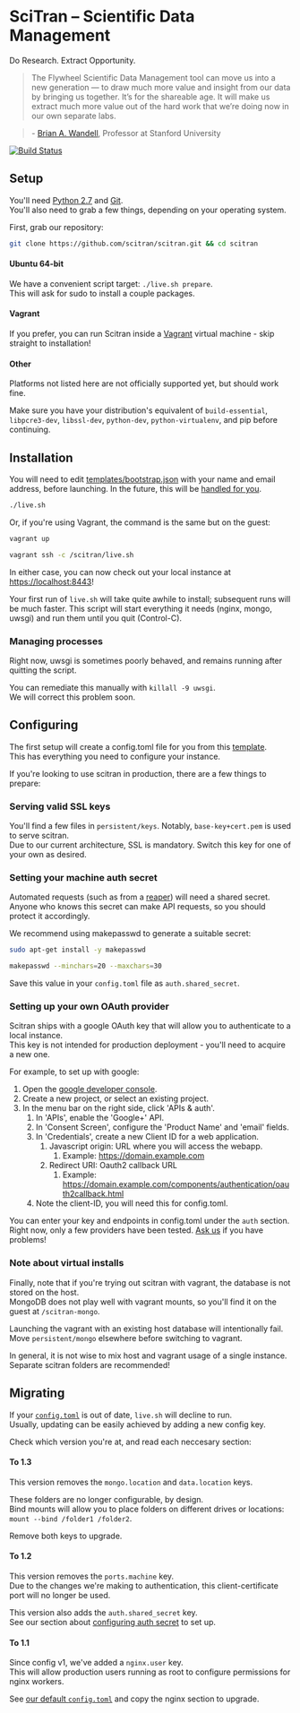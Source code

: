 # SciTran – Scientific Data Management

Do Research. Extract Opportunity.

> The Flywheel Scientific Data Management tool can move us into a new generation — to draw much more value and insight from our data by bringing us together. It’s for the shareable age. It will make us extract much more value out of the hard work that we’re doing now in our own separate labs.

> \- [Brian A. Wandell](https://web.stanford.edu/group/vista/cgi-bin/wandell), Professor at Stanford University

[![Build Status](https://img.shields.io/travis/scitran/scitran.svg?style=flat-square)](https://travis-ci.org/scitran/scitran)

## Setup

You'll need [Python 2.7](https://www.python.org) and [Git](https://git-scm.com).<br>
You'll also need to grab a few things, depending on your operating system.

First, grab our repository:

```bash
git clone https://github.com/scitran/scitran.git && cd scitran
```

#### Ubuntu 64-bit

We have a convenient script target: `./live.sh prepare`. <br>
This will ask for sudo to install a couple packages.

#### Vagrant

If you prefer, you can run Scitran inside a [Vagrant](https://www.vagrantup.com/) virtual machine - skip straight to installation!

#### Other

Platforms not listed here are not officially supported yet, but should work fine.

Make sure you have your distribution's equivalent of `build-essential`, `libpcre3-dev`, `libssl-dev`, `python-dev`, `python-virtualenv`, and pip before continuing.


## Installation

You will need to edit [templates/bootstrap.json](templates/bootstrap.json) with your name and email address, before launching. In the future, this will be [handled for you](https://github.com/scitran/scitran/issues/37).

```bash
./live.sh
```

Or, if you're using Vagrant, the command is the same but on the guest:

```bash
vagrant up

vagrant ssh -c /scitran/live.sh
```

In either case, you can now check out your local instance at [https://localhost:8443](https://localhost:8443)!

Your first run of `live.sh` will take quite awhile to install; subsequent runs will be much faster.
This script will start everything it needs (nginx, mongo, uwsgi) and run them until you quit (Control-C).

### Managing processes

Right now, uwsgi is sometimes poorly behaved, and remains running after quitting the script.

You can remediate this manually with `killall -9 uwsgi`.<br>
We will correct this problem soon.

## Configuring

The first setup will create a config.toml file for you from this [template](templates/config.toml).<br>
This has everything you need to configure your instance.

If you're looking to use scitran in production, there are a few things to prepare:

### Serving valid SSL keys

You'll find a few files in `persistent/keys`. Notably, `base-key+cert.pem` is used to serve scitran.<br>
Due to our current architecture, SSL is mandatory. Switch this key for one of your own as desired.

### Setting your machine auth secret

Automated requests (such as from a [reaper](https://github.com/scitran/reaper)) will need a shared secret.<br>
Anyone who knows this secret can make API requests, so you should protect it accordingly.<br>

We recommend using makepasswd to generate a suitable secret:

```bash
sudo apt-get install -y makepasswd

makepasswd --minchars=20 --maxchars=30
```

Save this value in your `config.toml` file as `auth.shared_secret`.

### Setting up your own OAuth provider

Scitran ships with a google OAuth key that will allow you to authenticate to a local instance.<br>
This key is not intended for production deployment - you'll need to acquire a new one.

For example, to set up with google:

1. Open the [google developer console](https://console.developers.google.com).
1. Create a new project, or select an existing project.
1. In the menu bar on the right side, click 'APIs & auth'.
	1. In 'APIs', enable the 'Google+' API.
	1. In 'Consent Screen', configure the 'Product Name' and 'email' fields.
	1. In 'Credentials', create a new Client ID for a web application.
		1. Javascript origin: URL where you will access the webapp.
			1. Example: https://domain.example.com
		1. Redirect URI: Oauth2 callback URL
			1. Example: https://domain.example.com/components/authentication/oauth2callback.html
	1. Note the client-ID, you will need this for config.toml.


You can enter your key and endpoints in config.toml under the `auth` section.<br>
Right now, only a few providers have been tested. [Ask us](https://github.com/scitran/scitran/issues/new) if you have problems!

### Note about virtual installs

Finally, note that if you're trying out scitran with vagrant, the database is not stored on the host.<br>
MongoDB does not play well with vagrant mounts, so you'll find it on the guest at `/scitran-mongo`.

Launching the vagrant with an existing host database will intentionally fail.<br>
Move `persistent/mongo` elsewhere before switching to vagrant.

In general, it is not wise to mix host and vagrant usage of a single instance.<br>
Separate scitran folders are recommended!


## Migrating

If your [`config.toml`](templates/config.toml) is out of date, `live.sh` will decline to run.<br>
Usually, updating can be easily achieved by adding a new config key.

Check which version you're at, and read each neccesary section:

#### To 1.3

This version removes the `mongo.location` and `data.location` keys.

These folders are no longer configurable, by design.<br>
Bind mounts will allow you to place folders on different drives or locations: `mount --bind /folder1 /folder2`.

Remove both keys to upgrade.

#### To 1.2

This version removes the `ports.machine` key.<br>
Due to the changes we're making to authentication, this client-certificate port will no longer be used.

This version also adds the `auth.shared_secret` key.<br>
See our section about [configuring auth secret](#setting-your-machine-auth-secret) to set up.

#### To 1.1

Since config v1, we've added a `nginx.user` key.<br>
This will allow production users running as root to configure permissions for nginx workers.

See [our default `config.toml`](templates/config.toml) and copy the nginx section to upgrade.
